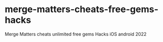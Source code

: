 # merge-matters-cheats-free-gems-hacks
Merge Matters cheats unlimited free gems Hacks iOS android 2022
